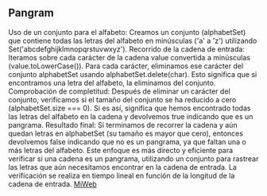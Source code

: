 ## Pangram
Uso de un conjunto para el alfabeto:
Creamos un conjunto (alphabetSet) que contiene todas las letras del alfabeto en minúsculas ('a' a 'z') utilizando Set<string>('abcdefghijklmnopqrstuvwxyz').
Recorrido de la cadena de entrada:
Iteramos sobre cada carácter de la cadena value convertida a minúsculas (value.toLowerCase()).
Para cada carácter, eliminamos ese carácter del conjunto alphabetSet usando alphabetSet.delete(char). Esto significa que si encontramos una letra del alfabeto, la eliminamos del conjunto.
Comprobación de completitud:
Después de eliminar un carácter del conjunto, verificamos si el tamaño del conjunto se ha reducido a cero (alphabetSet.size === 0). Si es así, significa que hemos encontrado todas las letras del alfabeto en la cadena y devolvemos true indicando que es un pangrama.
Resultado final:
Si terminamos de recorrer la cadena y aún quedan letras en alphabetSet (su tamaño es mayor que cero), entonces devolvemos false indicando que no es un pangrama, ya que faltan una o más letras del alfabeto.
Este enfoque es más directo y eficiente para verificar si una cadena es un pangrama, utilizando un conjunto para rastrear las letras que aún necesitamos encontrar en la cadena de entrada. La verificación se realiza en tiempo lineal en función de la longitud de la cadena de entrada.
[MiWeb](https://youtu.be/XMioXwFhyC0)